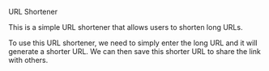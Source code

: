 URL Shortener

This is a simple URL shortener that allows users to shorten long URLs. 

To use this URL shortener, we need to simply enter the long URL and it will generate a shorter URL. We can then save this shorter URL to share the link with others.

    
